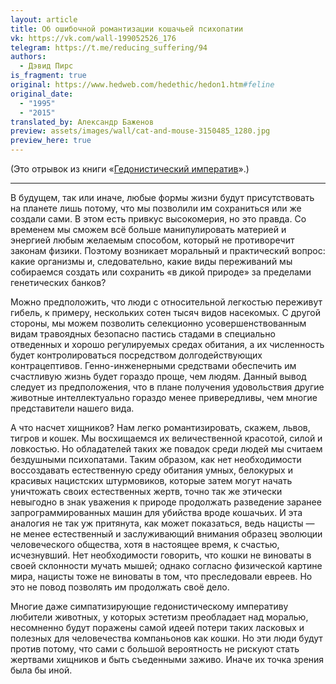 ```yaml
---
layout: article
title: Об ошибочной романтизации кошачьей психопатии
vk: https://vk.com/wall-199052526_176
telegram: https://t.me/reducing_suffering/94
authors:
  - Дэвид Пирс
is_fragment: true
original: https://www.hedweb.com/hedethic/hedon1.htm#feline
original_date:
  - "1995"
  - "2015"
translated_by: Александр Баженов
preview: assets/images/wall/cat-and-mouse-3150485_1280.jpg
preview_here: true
---
```

(Это отрывок из книги «[Гедонистический императив](89.html)».)

---
В будущем, так или иначе, любые формы жизни будут присутствовать на планете лишь потому, что мы позволили им сохраниться или же создали сами. В этом есть привкус высокомерия, но это правда. Со временем мы сможем всё больше манипулировать материей и энергией любым желаемым способом, который не противоречит законам физики. Поэтому возникает моральный и практический вопрос: какие организмы и, следовательно, какие виды переживаний мы собираемся создать или сохранить «в дикой природе» за пределами генетических банков?

Можно предположить, что люди с относительной легкостью переживут гибель, к примеру, нескольких сотен тысяч видов насекомых. С другой стороны, мы можем позволить селекционно усовершенствованным видам травоядных безопасно пастись стадами в специально отведенных и хорошо регулируемых средах обитания, а их численность будет контролироваться посредством долгодействующих контрацептивов. Генно-инженерными средствами обеспечить им счастливую жизнь будет гораздо проще, чем людям. Данный вывод следует из предположения, что в плане получения удовольствия другие животные интеллектуально гораздо менее привередливы, чем многие представители нашего вида.

А что насчет хищников? Нам легко романтизировать, скажем, львов, тигров и кошек. Мы восхищаемся их величественной красотой, силой и ловкостью. Но обладателей таких же повадок среди людей мы считаем бездушными психопатами. Таким образом, как нет необходимости воссоздавать естественную среду обитания умных, белокурых и красивых нацистских штурмовиков, которые затем могут начать уничтожать своих естественных жертв, точно так же этически невыгодно в знак уважения к природе продолжать разведение заранее запрограммированных машин для убийства вроде кошачьих. И эта аналогия не так уж притянута, как может показаться, ведь нацисты — не менее естественный и заслуживающий внимания образец эволюции человеческого общества, хотя в настоящее время, к счастью, исчезнувший. Нет необходимости говорить, что кошки не виноваты в своей склонности мучать мышей; однако согласно физической картине мира, нацисты тоже не виноваты в том, что преследовали евреев. Но это не повод позволять им продолжать своё дело.

Многие даже симпатизирующие гедонистическому императиву любители животных, у которых эстетизм преобладает над моралью, несомненно будут поражены самой идеей потери таких ласковых и полезных для человечества компаньонов как кошки. Но эти люди будут против потому, что сами с большой вероятность не рискуют стать жертвами хищников и быть съеденными заживо. Иначе их точка зрения была бы иной.
